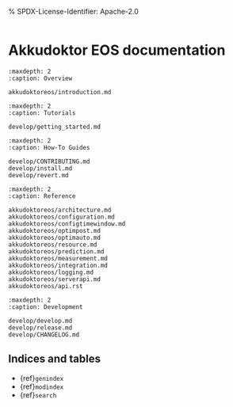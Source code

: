 % SPDX-License-Identifier: Apache-2.0

```{image} _static/logo.png

```

# Akkudoktor EOS documentation

```{toctree}
:maxdepth: 2
:caption: Overview

akkudoktoreos/introduction.md

```

```{toctree}
:maxdepth: 2
:caption: Tutorials

develop/getting_started.md

```

```{toctree}
:maxdepth: 2
:caption: How-To Guides

develop/CONTRIBUTING.md
develop/install.md
develop/revert.md

```

```{toctree}
:maxdepth: 2
:caption: Reference

akkudoktoreos/architecture.md
akkudoktoreos/configuration.md
akkudoktoreos/configtimewindow.md
akkudoktoreos/optimpost.md
akkudoktoreos/optimauto.md
akkudoktoreos/resource.md
akkudoktoreos/prediction.md
akkudoktoreos/measurement.md
akkudoktoreos/integration.md
akkudoktoreos/logging.md
akkudoktoreos/serverapi.md
akkudoktoreos/api.rst

```

```{toctree}
:maxdepth: 2
:caption: Development

develop/develop.md
develop/release.md
develop/CHANGELOG.md

```

## Indices and tables

- {ref}`genindex`
- {ref}`modindex`
- {ref}`search`
